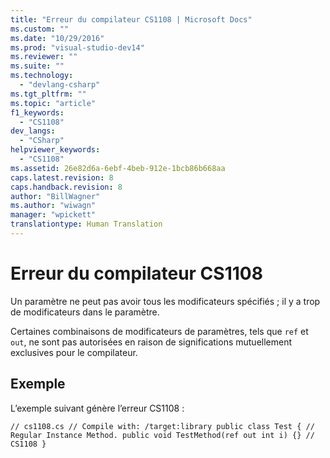 ```yaml
---
title: "Erreur du compilateur CS1108 | Microsoft Docs"
ms.custom: ""
ms.date: "10/29/2016"
ms.prod: "visual-studio-dev14"
ms.reviewer: ""
ms.suite: ""
ms.technology: 
  - "devlang-csharp"
ms.tgt_pltfrm: ""
ms.topic: "article"
f1_keywords: 
  - "CS1108"
dev_langs: 
  - "CSharp"
helpviewer_keywords: 
  - "CS1108"
ms.assetid: 26e82d6a-6ebf-4beb-912e-1bcb86b668aa
caps.latest.revision: 8
caps.handback.revision: 8
author: "BillWagner"
ms.author: "wiwagn"
manager: "wpickett"
translationtype: Human Translation
---
```

# Erreur du compilateur CS1108
Un paramètre ne peut pas avoir tous les modificateurs spécifiés ; il y a trop de modificateurs dans le paramètre.  
  
 Certaines combinaisons de modificateurs de paramètres, tels que `ref` et `out`, ne sont pas autorisées en raison de significations mutuellement exclusives pour le compilateur.  
  
## Exemple  
 L’exemple suivant génère l’erreur CS1108 :  
  
```  
// cs1108.cs // Compile with: /target:library public class Test { // Regular Instance Method. public void TestMethod(ref out int i) {} // CS1108 }  
```